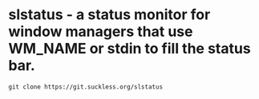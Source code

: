 # slstatus - a status monitor for window managers that use WM_NAME or stdin to fill the status bar.
`git clone https://git.suckless.org/slstatus`
